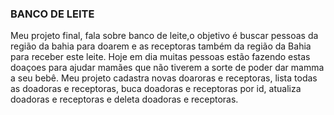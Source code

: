 ### BANCO DE LEITE

Meu projeto final, fala sobre banco de leite,o objetivo é buscar pessoas da região da bahia para doarem e as receptoras também da região da Bahia para receber este leite. Hoje em dia muitas pessoas estão fazendo estas doaçoes para ajudar mamães que não tiverem a sorte de poder dar mamma a seu bebê. Meu projeto cadastra novas doaroras e receptoras, lista todas as doadoras e receptoras, buca doadoras e receptoras por id, atualiza doadoras e receptoras e deleta doadoras e receptoras.